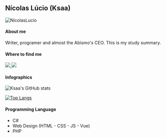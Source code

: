 ## Nícolas Lúcio (Ksaa)
<p align="left"> 
  <img src="https://komarev.com/ghpvc/?username=NicolasLucio&label=Profile%20views&color=0e75b6&style=flat" alt="NicolasLucio" /> 
</p> 

#### About me

Writer, programer and almost the Abismo's CEO. This is my study summary.

#### Where to find me

<a href="https://ksaa.itch.io/">
   <img src="https://img.shields.io/badge/Itch.io-FA5C5C?style=for-the-badge&logo=itchdotio&logoColor=white" />
</a>
<a href="https://www.artstation.com/nicolaslucio">
  <img src="https://img.shields.io/badge/ArtStation-13AFF0?style=for-the-badge&logo=ArtStation&logoColor=White" />
</a>

#### Infographics

![Ksaa's GitHub stats](https://github-readme-stats.vercel.app/api?username=NicolasLucio&count_private=true&theme=github_dark)

[![Top Langs](https://github-readme-stats.vercel.app/api/top-langs/?username=NicolasLucio&layout=compact&theme=github_dark)](https://github.com/NicolasLucio/github-readme-stats)

#### Programming Language

 - C#
 - Web Design (HTML - CSS - JS - Vue)
 - PHP
